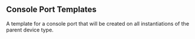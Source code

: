 ## Console Port Templates

A template for a console port that will be created on all instantiations of the parent device type.
